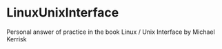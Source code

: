 # LinuxUnixInterface
Personal answer of practice in the book Linux / Unix Interface by Michael Kerrisk
